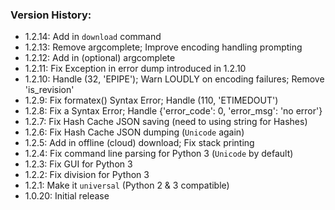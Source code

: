 ### Version History:

- 1.2.14: Add in `download` command
- 1.2.13: Remove argcomplete; Improve encoding handling prompting
- 1.2.12: Add in (optional) argcomplete
- 1.2.11: Fix Exception in error dump introduced in 1.2.10
- 1.2.10: Handle (32, 'EPIPE'); Warn LOUDLY on encoding failures; Remove 'is_revision'
- 1.2.9: Fix formatex() Syntax Error; Handle (110, 'ETIMEDOUT')
- 1.2.8: Fix a Syntax Error; Handle {'error_code': 0, 'error_msg': 'no error'}
- 1.2.7: Fix Hash Cache JSON saving (need to using string for Hashes)
- 1.2.6: Fix Hash Cache JSON dumping (`Unicode` again)
- 1.2.5: Add in offline (cloud) download; Fix stack printing
- 1.2.4: Fix command line parsing for Python 3 (`Unicode` by default)
- 1.2.3: Fix GUI for Python 3
- 1.2.2: Fix division for Python 3
- 1.2.1: Make it `universal` (Python 2 & 3 compatible)
- 1.0.20: Initial release

